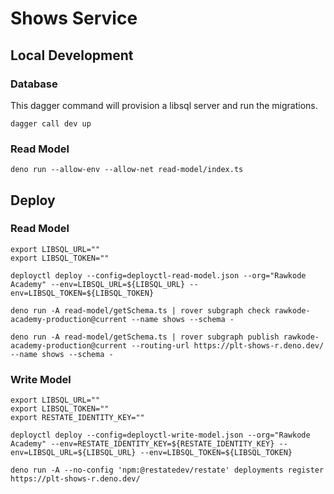 # Shows Service

## Local Development

### Database

This dagger command will provision a libsql server and run the migrations.

```shell '{"name": "dev"}'
dagger call dev up
```

### Read Model

```shell '{"name": "read-model"}'
deno run --allow-env --allow-net read-model/index.ts
```

## Deploy

### Read Model

```shell '{"name": "deploy-read-model"}'
export LIBSQL_URL=""
export LIBSQL_TOKEN=""

deployctl deploy --config=deployctl-read-model.json --org="Rawkode Academy" --env=LIBSQL_URL=${LIBSQL_URL} --env=LIBSQL_TOKEN=${LIBSQL_TOKEN}

deno run -A read-model/getSchema.ts | rover subgraph check rawkode-academy-production@current --name shows --schema -

deno run -A read-model/getSchema.ts | rover subgraph publish rawkode-academy-production@current --routing-url https://plt-shows-r.deno.dev/ --name shows --schema -
```

### Write Model

```shell '{"name": "deploy-write-model"}'
export LIBSQL_URL=""
export LIBSQL_TOKEN=""
export RESTATE_IDENTITY_KEY=""

deployctl deploy --config=deployctl-write-model.json --org="Rawkode Academy" --env=RESTATE_IDENTITY_KEY=${RESTATE_IDENTITY_KEY} --env=LIBSQL_URL=${LIBSQL_URL} --env=LIBSQL_TOKEN=${LIBSQL_TOKEN}

deno run -A --no-config 'npm:@restatedev/restate' deployments register https://plt-shows-r.deno.dev/
```

